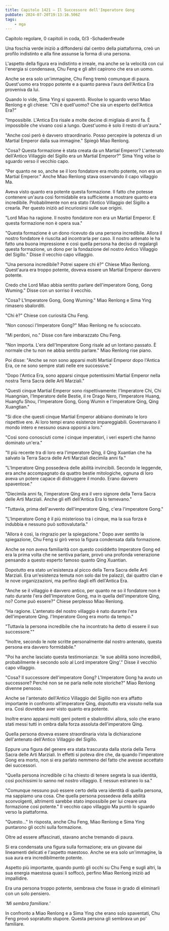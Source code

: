 ```yaml
---
title: Capitolo 1421 – Il Successore dell'Imperatore Gong
pubDate: 2024-07-20T19:13:16.506Z
tags:
    - mga
---
```



Capitolo regolare,
0 capitoli in coda, 0/3
-Schadenfreude


Una foschia verde iniziò a diffondersi dal centro della piattaforma, creò un profilo indistinto e alla fine assunse la forma di una persona.


L'aspetto della figura era indistinto e irreale, ma anche se la velocità con cui l'energia si condensava, Chu Feng e gli altri capirono che era un uomo.


Anche se era solo un'immagine, Chu Feng tremò comunque di paura. Quest'uomo era troppo potente e a quanto pareva l'aura dell'Antica Era proveniva da lui.


Quando lo vide, Sima Ying si spaventò. Rivolse lo sguardo verso Miao Renlong e gli chiese: "Chi è quell'uomo? Che sia un esperto dell'Antica Era?"


"Impossibile. L'Antica Era risale a molte decine di migliaia di anni fa. È impossibile che vivano così a lungo. Quest'uomo è solo il resto di un'aura."


"Anche così però è davvero straordinario. Posso percepire la potenza di un Martial Emperor dalla sua immagine." Spiegò Miao Renlong.


"Cosa? Questa formazione è stata creata da un Martial Emperor? L'antenato dell'Antico Villaggio del Sigillo era un Martial Emperor?" Sima Ying volse lo sguardo verso il vecchio capo.


"Per quanto ne so, anche se il loro fondatore era molto potente, non era un Martial Emperor." Anche Miao Renlong stava osservando il capo villaggio Ma.


Aveva visto quanto era potente questa formazione. Il fatto che potesse contenere un'aura così formidabile era sufficiente a mostrare quanto era incredibile. Probabilmente non era stato l'Antico Villaggio del Sigillo a crearla. Per questo iniziò ad incuriosirsi sulle sue origini.


"Lord Miao ha ragione. Il nostro fondatore non era un Martial Emperor. E questa formazione non è opera sua."


"Questa formazione è un dono ricevuto da una persona incredibile. Allora il nostro fondatore è riuscita ad incontrarla per caso. Il nostro antenato le ha fatto una buona impressione e così quella persona ha deciso di regalargli questa formazione, un dono per la fondazione del nostro Antico Villaggio del Sigillo." Disse il vecchio capo villaggio.


"Una persona incredibile? Potrei sapere chi è?" Chiese MIao Renlong. Quest'aura era troppo potente, doveva essere un Martial Emperor davvero potente.


Credo che Lord Miao abbia sentito parlare dell'imperatore Gong, Gong Wuming." Disse con un sorriso il vecchio.


"Cosa? L'Imperatore Gong, Gong Wuming." Miao Renlong e Sima Ying rimasero sbalorditi.


"Chi è?" Chiese con curiosità Chu Feng.


"Non conosci l'Imperatore Gong?" Miao Renlong ne fu scioccato.


"Mi perdoni, no." Disse con fare imbarazzato Chu Feng.


"Non importa. L'era dell'Imperatore Gong risale ad un lontano passato. È normale che tu non ne abbia sentito parlare." Miao Renlong rise piano.


Poi disse: "Anche se non sono apparsi molti Martial Emperor dopo l'Antica Era, ce ne sono sempre stati nelle ere successive."


"Dopo l'Antica Era, sono apparsi cinque potentissimi Martial Emperor nella nostra Terra Sacra delle Arti Marziali."


"Questi cinque Martial Emperor sono rispettivamente: l'Imperatore Chi, Chi Huangnian, l'Imperatore delle Bestie, il re Drago Nero, l'Imperatore Huang, Huangfu Shou, l'Imperatore Gong, Gong Wumin e l'imperatore Qing, Qing Xuangtian."


"Si dice che questi cinque Martial Emperor abbiano dominato le loro rispettive ere. Ai loro tempi erano esistenze impareggiabili. Governavano il mondo intero e nessuno osava opporsi a loro."


"Così sono conosciuti come i cinque imperatori, i veri esperti che hanno dominato un'era."


"Il più recente tra di loro era l'imperatore Qing, il Qing Xuantian che ha salvato la Terra Sacra delle Arti Marziali diecimila anni fa."


"L'Imperatore Qing possedeva delle abilità invincibili. Secondo le leggende, era anche accompagnato da quattro bestie mitologiche, ognuna di loro aveva un potere capace di distruggere il mondo. Erano davvero spaventose."


"Diecimila anni fa, l'imperatore Qing era il vero signore della Terra Sacra delle Arti Marziali. Anche gli elfi dell'Antica Era lo temevano."


"Tuttavia, prima dell'avvento dell'imperatore Qing, c'era l'imperatore Gong."


"L'Imperatore Gong è il più misterioso tra i cinque, ma la sua forza è indubbia e nessuno può sottovalutarla."


"Allora è così, la ringrazio per la spiegazione." Dopo aver sentito la spiegazione, Chu Feng si girò verso la figura condensata dalla formazione.


Anche se non aveva familiarità con questo cosiddetto Imperatore Gong ed era la prima volta che ne sentiva parlare, provò una profonda venerazione pensando a questo esperto famoso quanto Qing Xuantian.


Dopotutto era stato un'esistenza al picco della Terra Sacra delle Arti Marziali. Era un'esistenza temuta non solo dai tre palazzi, dai quattro clan e le nove organizzazioni, ma perfino dagli elfi dell'Antica Era.


"Anche se il villaggio è davvero antico, per quanto ne so il fondatore non è nato durante l'era dell'Imperatore Gong, ma in quella dell'imperatore Qing, no? Come può essere?" Chiese perplesso Miao Renlong.


"Ha ragione. L'antenato del nostro villaggio è nato durante l'era dell'imperatore Qing. l'Imperatore Gong era morto da tempo."


"Tuttavia la persona incredibile che ha incontrato ha detto di essere il suo successore.""


"Inoltre, secondo le note scritte personalmente dal nostro antenato, questa persona era davvero formidabile."


"Poi ha anche lasciato questa testimonianza: 'le sue abilità sono incredibili, probabilmente è secondo solo al Lord imperatore Qing'." Disse il vecchio capo villaggio.


"Cosa? Il successore dell'imperatore Gong? L'Imperatore Gong ha avuto un successore? Perché non se ne parla nelle note storiche?" Miao Renlong divenne pensoso.


Anche se l'antenato dell'Antico Villaggio del Sigillo non era affatto importante in confronto all'imperatore Qing, dopotutto era vissuto nella sua era. Così dovrebbe aver visto quanto era potente.


Inoltre erano apparsi molti geni potenti e sbalorditivi allora, solo che erano stati messi tutti in ombra dalla forza assoluta dell'imperatore Qing.


Quella persona doveva essere straordinaria vista la dichiarazione dell'antenato dell'Antico Villaggio del Sigillo.


Eppure una figura del genere era stata trascurata dalla storia della Terra Sacra delle Arti Marziali. In effetti si poteva dire che, da quando l'imperatore Gong era morto, non si era parlato nemmeno del fatto che avesse accettato dei successori.


"Quella persona incredibile ci ha chiesto di tenere segreta la sua identità, così pochissimi lo sanno nel nostro villaggio. E nessun estraneo lo sa."


"Comunque nessuno può essere certo della vera identità di quella persona, ma sappiamo una cosa. Che quella persona possedeva della abilità sconvolgenti, altrimenti sarebbe stato impossibile per lui creare una formazione così potente." Il vecchio capo villaggio Ma puntò lo sguardo verso la piattaforma.


"Questo..." In risposta, anche Chu Feng, Miao Renlong e Sima Ying puntarono gli occhi sulla formazione.


Oltre ad essere affascinati, stavano anche tremando di paura.


Si era condensata una figura sulla formazione; era un giovane dai lineamenti delicati e l'aspetto maestoso. Anche se era solo un'immagine, la sua aura era incredibilmente potente.


Aspetto più importante, quando puntò gli occhi su Chu Feng e sugli altri, la sua energia maestosa quasi li soffocò, perfino Miao Renlong iniziò ad impallidire.


Era una persona troppo potente, sembrava che fosse in grado di eliminarli con un solo pensiero.


<em>'Mi sembra familiare.'</em>


In confronto a Miao Renlong e a Sima Ying che erano solo spaventati, Chu Feng provò sopratutto stupore. Questa persona gli sembrava un po' familiare.
                                


                                



